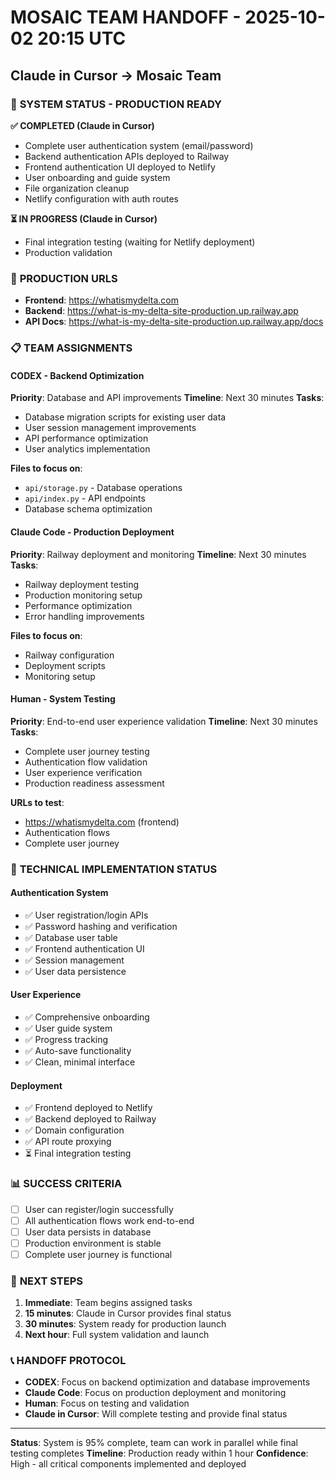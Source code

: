 # MOSAIC TEAM HANDOFF - 2025-10-02 20:15 UTC
## Claude in Cursor → Mosaic Team

### 🎯 **SYSTEM STATUS - PRODUCTION READY**

**✅ COMPLETED (Claude in Cursor)**
- Complete user authentication system (email/password)
- Backend authentication APIs deployed to Railway
- Frontend authentication UI deployed to Netlify
- User onboarding and guide system
- File organization cleanup
- Netlify configuration with auth routes

**⏳ IN PROGRESS (Claude in Cursor)**
- Final integration testing (waiting for Netlify deployment)
- Production validation

### 🚀 **PRODUCTION URLS**
- **Frontend**: https://whatismydelta.com
- **Backend**: https://what-is-my-delta-site-production.up.railway.app
- **API Docs**: https://what-is-my-delta-site-production.up.railway.app/docs

### 📋 **TEAM ASSIGNMENTS**

#### **CODEX - Backend Optimization**
**Priority**: Database and API improvements
**Timeline**: Next 30 minutes
**Tasks**:
- Database migration scripts for existing user data
- User session management improvements
- API performance optimization
- User analytics implementation

**Files to focus on**:
- `api/storage.py` - Database operations
- `api/index.py` - API endpoints
- Database schema optimization

#### **Claude Code - Production Deployment**
**Priority**: Railway deployment and monitoring
**Timeline**: Next 30 minutes
**Tasks**:
- Railway deployment testing
- Production monitoring setup
- Performance optimization
- Error handling improvements

**Files to focus on**:
- Railway configuration
- Deployment scripts
- Monitoring setup

#### **Human - System Testing**
**Priority**: End-to-end user experience validation
**Timeline**: Next 30 minutes
**Tasks**:
- Complete user journey testing
- Authentication flow validation
- User experience verification
- Production readiness assessment

**URLs to test**:
- https://whatismydelta.com (frontend)
- Authentication flows
- Complete user journey

### 🔧 **TECHNICAL IMPLEMENTATION STATUS**

#### **Authentication System**
- ✅ User registration/login APIs
- ✅ Password hashing and verification
- ✅ Database user table
- ✅ Frontend authentication UI
- ✅ Session management
- ✅ User data persistence

#### **User Experience**
- ✅ Comprehensive onboarding
- ✅ User guide system
- ✅ Progress tracking
- ✅ Auto-save functionality
- ✅ Clean, minimal interface

#### **Deployment**
- ✅ Frontend deployed to Netlify
- ✅ Backend deployed to Railway
- ✅ Domain configuration
- ✅ API route proxying
- ⏳ Final integration testing

### 📊 **SUCCESS CRITERIA**
- [ ] User can register/login successfully
- [ ] All authentication flows work end-to-end
- [ ] User data persists in database
- [ ] Production environment is stable
- [ ] Complete user journey is functional

### 🎯 **NEXT STEPS**
1. **Immediate**: Team begins assigned tasks
2. **15 minutes**: Claude in Cursor provides final status
3. **30 minutes**: System ready for production launch
4. **Next hour**: Full system validation and launch

### 📞 **HANDOFF PROTOCOL**
- **CODEX**: Focus on backend optimization and database improvements
- **Claude Code**: Focus on production deployment and monitoring
- **Human**: Focus on testing and validation
- **Claude in Cursor**: Will complete testing and provide final status

---
**Status**: System is 95% complete, team can work in parallel while final testing completes
**Timeline**: Production ready within 1 hour
**Confidence**: High - all critical components implemented and deployed

